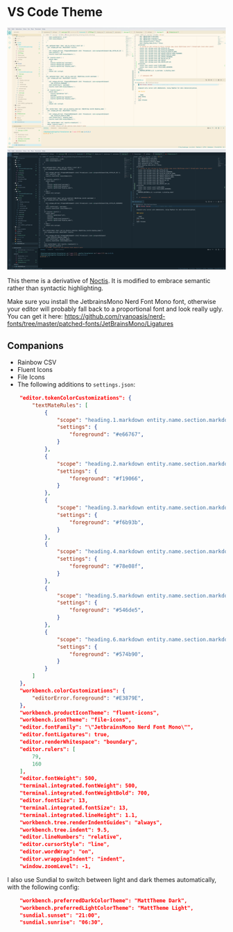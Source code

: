 # VS Code Theme

![Light](img/light.png)
![Dark](img/dark.png)

This theme is a derivative of [Noctis](https://github.com/liviuschera/noctis). It is modified to embrace semantic rather than syntactic highlighting.

Make sure you install the JetbrainsMono Nerd Font Mono font, otherwise your editor will probably fall back to a proportional font and look really ugly. You can get it here: <https://github.com/ryanoasis/nerd-fonts/tree/master/patched-fonts/JetBrainsMono/Ligatures>

## Companions

- Rainbow CSV
- Fluent Icons
- File Icons
- The following additions to `settings.json`:

```json
	"editor.tokenColorCustomizations": {
		"textMateRules": [
			{
				"scope": "heading.1.markdown entity.name.section.markdown, heading.1.markdown punctuation.definition.heading.markdown",
				"settings": {
					"foreground": "#e66767",
				}
			},
			{
				"scope": "heading.2.markdown entity.name.section.markdown, heading.2.markdown punctuation.definition.heading.markdown",
				"settings": {
					"foreground": "#f19066",
				}
			},
			{
				"scope": "heading.3.markdown entity.name.section.markdown, heading.3.markdown punctuation.definition.heading.markdown",
				"settings": {
					"foreground": "#f6b93b",
				}
			},
			{
				"scope": "heading.4.markdown entity.name.section.markdown, heading.4.markdown punctuation.definition.heading.markdown",
				"settings": {
					"foreground": "#78e08f",
				}
			},
			{
				"scope": "heading.5.markdown entity.name.section.markdown, heading.5.markdown punctuation.definition.heading.markdown",
				"settings": {
					"foreground": "#546de5",
				}
			},
			{
				"scope": "heading.6.markdown entity.name.section.markdown, heading.6.markdown punctuation.definition.heading.markdown",
				"settings": {
					"foreground": "#574b90",
				}
			}
		]
	},
	"workbench.colorCustomizations": {
		"editorError.foreground": "#E3879E",
	},
	"workbench.productIconTheme": "fluent-icons",
	"workbench.iconTheme": "file-icons",
	"editor.fontFamily": "\"JetbrainsMono Nerd Font Mono\"",
	"editor.fontLigatures": true,
	"editor.renderWhitespace": "boundary",
	"editor.rulers": [
		79,
		160
	],
	"editor.fontWeight": 500,
	"terminal.integrated.fontWeight": 500,
	"terminal.integrated.fontWeightBold": 700,
	"editor.fontSize": 13,
	"terminal.integrated.fontSize": 13,
	"terminal.integrated.lineHeight": 1.1,
	"workbench.tree.renderIndentGuides": "always",
	"workbench.tree.indent": 9.5,
	"editor.lineNumbers": "relative",
	"editor.cursorStyle": "line",
	"editor.wordWrap": "on",
	"editor.wrappingIndent": "indent",
	"window.zoomLevel": -1,
```

I also use Sundial to switch between light and dark themes automatically, with the following config:

```json
	"workbench.preferredDarkColorTheme": "MattTheme Dark",
	"workbench.preferredLightColorTheme": "MattTheme Light",
	"sundial.sunset": "21:00",
	"sundial.sunrise": "06:30",
```
